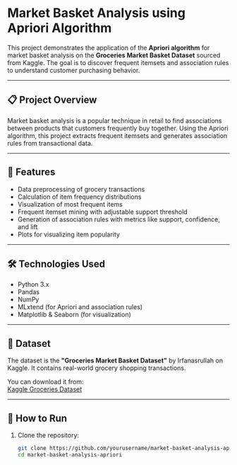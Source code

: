 # Market Basket Analysis using Apriori Algorithm

This project demonstrates the application of the **Apriori algorithm** for market basket analysis on the **Groceries Market Basket Dataset** sourced from Kaggle. The goal is to discover frequent itemsets and association rules to understand customer purchasing behavior.

---

## 📋 Project Overview

Market basket analysis is a popular technique in retail to find associations between products that customers frequently buy together. Using the Apriori algorithm, this project extracts frequent itemsets and generates association rules from transactional data.

---

## 🚀 Features

- Data preprocessing of grocery transactions
- Calculation of item frequency distributions
- Visualization of most frequent items
- Frequent itemset mining with adjustable support threshold
- Generation of association rules with metrics like support, confidence, and lift
- Plots for visualizing item popularity

---

## 🛠️ Technologies Used

- Python 3.x
- Pandas
- NumPy
- MLxtend (for Apriori and association rules)
- Matplotlib & Seaborn (for visualization)

---

## 📁 Dataset

The dataset is the **"Groceries Market Basket Dataset"** by Irfanasrullah on Kaggle. It contains real-world grocery shopping transactions.

You can download it from:  
[Kaggle Groceries Dataset](https://www.kaggle.com/datasets/irfanasrullah/groceries)

---

## 🔧 How to Run

1. Clone the repository:
   ```bash
   git clone https://github.com/yourusername/market-basket-analysis-apriori.git
   cd market-basket-analysis-apriori
